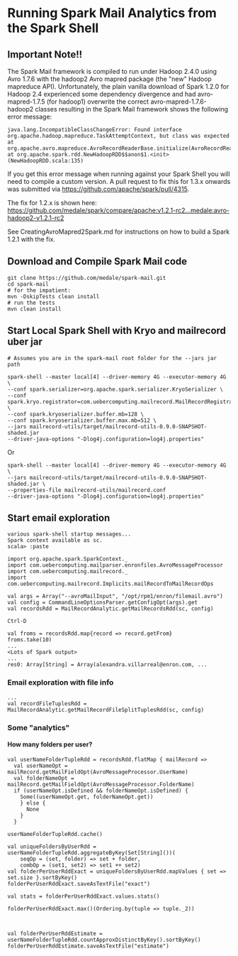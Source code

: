 # Running Spark Mail Analytics from the Spark Shell

## Important Note!!
The Spark Mail framework is compiled to run under Hadoop 2.4.0 using
Avro 1.7.6 with the hadoop2 Avro mapred package (the "new" Hadoop mapreduce
API). Unfortunately, the plain vanilla download of Spark 1.2.0 for Hadoop 2.4
experienced some dependency divergence and had avro-mapred-1.7.5 (for hadoop1)
overwrite the correct avro-mapred-1.7.6-hadoop2 classes resulting in the
Spark Mail framework shows the following error message:

```
java.lang.IncompatibleClassChangeError: Found interface org.apache.hadoop.mapreduce.TaskAttemptContext, but class was expected
at org.apache.avro.mapreduce.AvroRecordReaderBase.initialize(AvroRecordReaderBase.java:87)
at org.apache.spark.rdd.NewHadoopRDD$$anon$1.<init>(NewHadoopRDD.scala:135)
```

If you get this error message when running against your Spark Shell you will
need to compile a custom version. A pull request to fix this for 1.3.x onwards was
submitted via https://github.com/apache/spark/pull/4315.

The fix for 1.2.x is shown here:
https://github.com/medale/spark/compare/apache:v1.2.1-rc2...medale:avro-hadoop2-v1.2.1-rc2

See CreatingAvroMapred2Spark.md for instructions on how to build a Spark 1.2.1
with the fix.

## Download and Compile Spark Mail code

```
git clone https://github.com/medale/spark-mail.git
cd spark-mail
# for the impatient:
mvn -DskipTests clean install
# run the tests
mvn clean install
```

## Start Local Spark Shell with Kryo and mailrecord uber jar

```
# Assumes you are in the spark-mail root folder for the --jars jar path

spark-shell --master local[4] --driver-memory 4G --executor-memory 4G \
--conf spark.serializer=org.apache.spark.serializer.KryoSerializer \
--conf spark.kryo.registrator=com.uebercomputing.mailrecord.MailRecordRegistrator \
--conf spark.kryoserializer.buffer.mb=128 \
--conf spark.kryoserializer.buffer.max.mb=512 \
--jars mailrecord-utils/target/mailrecord-utils-0.9.0-SNAPSHOT-shaded.jar
--driver-java-options "-Dlog4j.configuration=log4j.properties"
```

Or

```
spark-shell --master local[4] --driver-memory 4G --executor-memory 4G \
--jars mailrecord-utils/target/mailrecord-utils-0.9.0-SNAPSHOT-shaded.jar \
--properties-file mailrecord-utils/mailrecord.conf
--driver-java-options "-Dlog4j.configuration=log4j.properties"
```

## Start email exploration

```
various spark-shell startup messages...
Spark context available as sc.
scala> :paste

import org.apache.spark.SparkContext._
import com.uebercomputing.mailparser.enronfiles.AvroMessageProcessor
import com.uebercomputing.mailrecord._
import com.uebercomputing.mailrecord.Implicits.mailRecordToMailRecordOps

val args = Array("--avroMailInput", "/opt/rpm1/enron/filemail.avro")
val config = CommandLineOptionsParser.getConfigOpt(args).get
val recordsRdd = MailRecordAnalytic.getMailRecordsRdd(sc, config)

Ctrl-D

val froms = recordsRdd.map{record => record.getFrom}
froms.take(10)
...
<Lots of Spark output>
...
res0: Array[String] = Array(alexandra.villarreal@enron.com, ...

```

### Email exploration with file info

```
...
val recordFileTuplesRdd =
MailRecordAnalytic.getMailRecordFileSplitTuplesRdd(sc, config)

```
### Some "analytics"

#### How many folders per user?

```
val userNameFolderTupleRdd = recordsRdd.flatMap { mailRecord =>
  val userNameOpt = mailRecord.getMailFieldOpt(AvroMessageProcessor.UserName)
  val folderNameOpt = mailRecord.getMailFieldOpt(AvroMessageProcessor.FolderName)
  if (userNameOpt.isDefined && folderNameOpt.isDefined) {
    Some((userNameOpt.get, folderNameOpt.get))
    } else {
      None
    }
  }

userNameFolderTupleRdd.cache()

val uniqueFoldersByUserRdd = userNameFolderTupleRdd.aggregateByKey(Set[String]())(
    seqOp = (set, folder) => set + folder,
    combOp = (set1, set2) => set1 ++ set2)
val folderPerUserRddExact = uniqueFoldersByUserRdd.mapValues { set => set.size }.sortByKey()
folderPerUserRddExact.saveAsTextFile("exact")

val stats = folderPerUserRddExact.values.stats()

folderPerUserRddExact.max()(Ordering.by(tuple => tuple._2))



val folderPerUserRddEstimate = userNameFolderTupleRdd.countApproxDistinctByKey().sortByKey()
folderPerUserRddEstimate.saveAsTextFile("estimate")
```
